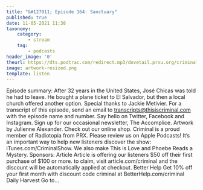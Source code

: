 ```yaml
---
title: "&#127911; Episode 164: Sanctuary"
published: true
date: 11-05-2021 11:38
taxonomy:
    category:
        - stream
    tag:
        - podcasts
header_image: '0'
theurl: https://dts.podtrac.com/redirect.mp3/dovetail.prxu.org/criminal/86ec60eb-f6bd-4d29-a3ae-d4db4359706e/Episode_164_Sanctuary_Part_1.mp3
image: artwork-resized.png
template: listen
--- 
```

Episode summary: After 32 years in the United States, José Chicas was told he had to leave. He bought a plane ticket to El Salvador, but then a local church offered another option. Special thanks to Jackie Metivier. For a transcript of this episode, send an email to transcripts@thisiscriminal.com with the episode name and number. Say hello on Twitter, Facebook and Instagram. Sign up for our occasional newsletter, The Accomplice. Artwork by Julienne Alexander. Check out our online shop. Criminal is a proud member of Radiotopia from PRX. Please review us on Apple Podcasts! It’s an important way to help new listeners discover the show: iTunes.com/CriminalShow. We also make This is Love and Phoebe Reads a Mystery. Sponsors: Article Article is offering our listeners $50 off their first purchase of $100 or more. to claim, visit article.com/criminal and the discount will be automatically applied at checkout. Better Help Get 10% off your first month with discount code criminal at BetterHelp.com/criminal Daily Harvest Go to…
